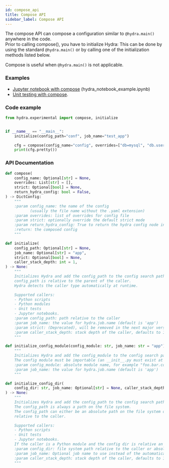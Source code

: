 ```yaml
---
id: compose_api
title: Compose API
sidebar_label: Compose API
---
```


The compose API can compose a configuration similar to `@hydra.main()` anywhere in the code.  
Prior to calling compose(), you have to initialize Hydra: This can be done by using the standard `@hydra.main()`
or by calling one of the initialization methods listed below.

Compose is useful when `@hydra.main()` is not applicable.
### Examples
 - [Jupyter notebook with compose](https://github.com/facebookresearch/hydra/tree/master/examples/jupyter_notebooks) (hydra_notebook_example.ipynb)
 - [Unit testing with compose](https://github.com/facebookresearch/hydra/tree/master/examples/advanced/hydra_app_example/tests/test_hydra_app.py).

### Code example
```python
from hydra.experimental import compose, initialize


if __name__ == "__main__":
    initialize(config_path="conf", job_name="test_app")

    cfg = compose(config_name="config", overrides=["db=mysql", "db.user=me"])
    print(cfg.pretty())
```
### API Documentation

```python title="Compose API"
def compose(
    config_name: Optional[str] = None,
    overrides: List[str] = [],
    strict: Optional[bool] = None,
    return_hydra_config: bool = False,
) -> DictConfig:
    """
    :param config_name: the name of the config
           (usually the file name without the .yaml extension)
    :param overrides: list of overrides for config file
    :param strict: optionally override the default strict mode
    :param return_hydra_config: True to return the hydra config node in the result
    :return: the composed config
    """
```

```python title="Relative initialization"
def initialize(
    config_path: Optional[str] = None,
    job_name: Optional[str] = "app",
    strict: Optional[bool] = None,
    caller_stack_depth: int = 1,
) -> None:
    """
    Initializes Hydra and add the config_path to the config search path.
    config_path is relative to the parent of the caller.
    Hydra detects the caller type automatically at runtime.

    Supported callers:
    - Python scripts
    - Python modules
    - Unit tests
    - Jupyter notebooks.
    :param config_path: path relative to the caller
    :param job_name: the value for hydra.job.name (default is 'app')
    :param strict: (Deprecated), will be removed in the next major version
    :param caller_stack_depth: stack depth of the caller, defaults to 1 (direct caller).
    """
```

```python title="Initialzing with config module"
def initialize_config_module(config_module: str, job_name: str = "app") -> None:
    """
    Initializes Hydra and add the config_module to the config search path.
    The config module must be importable (an __init__.py must exist at its top level)
    :param config_module: absolute module name, for example "foo.bar.conf".
    :param job_name: the value for hydra.job.name (default is 'app')
    """

```
```python title="Initialzing with config directory"
def initialize_config_dir(
    config_dir: str, job_name: Optional[str] = None, caller_stack_depth: int = 1,
) -> None:
    """
    Initializes Hydra and add the config_path to the config search path.
    The config_path is always a path on the file system.
    The config_path can either be an absolute path on the file system or a file
    relative to the caller.

    Supported callers:
    - Python scripts
    - Unit tests
    - Jupyter notebooks.
    If the caller is a Python module and the config dir is relative an error is raised.
    :param config_dir: file system path relative to the caller or absolute
    :param job_name: Optional job name to use instead of the automatically detected one
    :param caller_stack_depth: stack depth of the caller, defaults to 1 (direct caller).
    """
```

